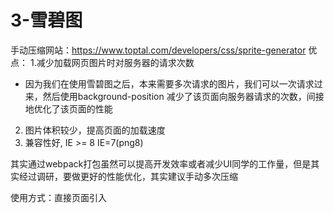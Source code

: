# 3-雪碧图
手动压缩网站：https://www.toptal.com/developers/css/sprite-generator
优点：
1.减少加载网页图片时对服务器的请求次数
* 因为我们在使用雪碧图之后，本来需要多次请求的图片，我们可以一次请求过来，然后使用background-position
减少了该页面向服务器请求的次数，间接地优化了该页面的性能
2. 图片体积较少，提高页面的加载速度
3. 兼容性好, IE >= 8  IE=7(png8)

其实通过webpack打包虽然可以提高开发效率或者减少UI同学的工作量，但是其实经过调研，要做更好的性能优化，其实建议手动多次压缩

使用方式：直接页面引入